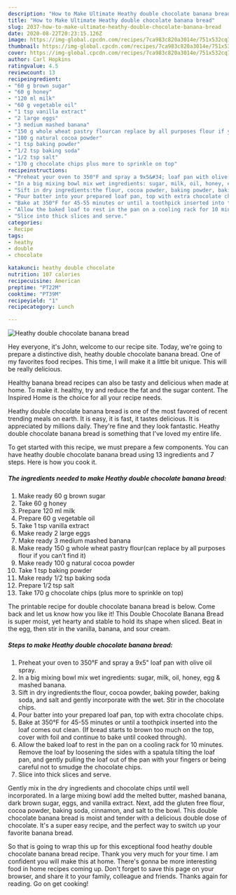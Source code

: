 ```yaml
---
description: "How to Make Ultimate Heathy double chocolate banana bread"
title: "How to Make Ultimate Heathy double chocolate banana bread"
slug: 2037-how-to-make-ultimate-heathy-double-chocolate-banana-bread
date: 2020-08-22T20:23:15.126Z
image: https://img-global.cpcdn.com/recipes/7ca983c820a3014e/751x532cq70/heathy-double-chocolate-banana-bread-recipe-main-photo.jpg
thumbnail: https://img-global.cpcdn.com/recipes/7ca983c820a3014e/751x532cq70/heathy-double-chocolate-banana-bread-recipe-main-photo.jpg
cover: https://img-global.cpcdn.com/recipes/7ca983c820a3014e/751x532cq70/heathy-double-chocolate-banana-bread-recipe-main-photo.jpg
author: Carl Hopkins
ratingvalue: 4.5
reviewcount: 13
recipeingredient:
- "60 g brown sugar"
- "60 g honey"
- "120 ml milk"
- "60 g vegetable oil"
- "1 tsp vanilla extract"
- "2 large eggs"
- "3 medium mashed banana"
- "150 g whole wheat pastry flourcan replace by all purposes flour if you cant find it"
- "100 g natural cocoa powder"
- "1 tsp baking powder"
- "1/2 tsp baking soda"
- "1/2 tsp salt"
- "170 g chocolate chips plus more to sprinkle on top"
recipeinstructions:
- "Preheat your oven to 350°F and spray a 9x5&#34; loaf pan with olive oil spray."
- "In a big mixing bowl mix wet ingredients: sugar, milk, oil, honey, egg &amp; mashed banana."
- "Sift in dry ingredients:the flour, cocoa powder, baking powder, baking soda, and salt and gently incorporate with the wet. Stir in the chocolate chips."
- "Pour batter into your prepared loaf pan, top with extra chocolate chips."
- "Bake at 350°F for 45-55 minutes or until a toothpick inserted into the loaf comes out clean. (If bread starts to brown too much on the top, cover with foil and continue to bake until cooked through)."
- "Allow the baked loaf to rest in the pan on a cooling rack for 10 minutes. Remove the loaf by loosening the sides with a spatula tilting the loaf pan, and gently pulling the loaf out of the pan with your fingers or being careful not to smudge the chocolate chips."
- "Slice into thick slices and serve."
categories:
- Recipe
tags:
- heathy
- double
- chocolate

katakunci: heathy double chocolate 
nutrition: 107 calories
recipecuisine: American
preptime: "PT22M"
cooktime: "PT39M"
recipeyield: "1"
recipecategory: Lunch

---
```



![Heathy double chocolate banana bread](https://img-global.cpcdn.com/recipes/7ca983c820a3014e/751x532cq70/heathy-double-chocolate-banana-bread-recipe-main-photo.jpg)

Hey everyone, it's John, welcome to our recipe site. Today, we're going to prepare a distinctive dish, heathy double chocolate banana bread. One of my favorites food recipes. This time, I will make it a little bit unique. This will be really delicious.

Healthy banana bread recipes can also be tasty and delicious when made at home. To make it. healthy, try and reduce the fat and the sugar content. The Inspired Home is the choice for all your recipe needs.

Heathy double chocolate banana bread is one of the most favored of recent trending meals on earth. It is easy, it is fast, it tastes delicious. It is appreciated by millions daily. They're fine and they look fantastic. Heathy double chocolate banana bread is something that I've loved my entire life.


To get started with this recipe, we must prepare a few components. You can have heathy double chocolate banana bread using 13 ingredients and 7 steps. Here is how you cook it.

<!--inarticleads1-->

##### The ingredients needed to make Heathy double chocolate banana bread:

1. Make ready 60 g brown sugar
1. Take 60 g honey
1. Prepare 120 ml milk
1. Prepare 60 g vegetable oil
1. Take 1 tsp vanilla extract
1. Make ready 2 large eggs
1. Make ready 3 medium mashed banana
1. Make ready 150 g whole wheat pastry flour(can replace by all purposes flour if you can’t find it)
1. Make ready 100 g natural cocoa powder
1. Take 1 tsp baking powder
1. Make ready 1/2 tsp baking soda
1. Prepare 1/2 tsp salt
1. Take 170 g chocolate chips (plus more to sprinkle on top)


The printable recipe for double chocolate banana bread is below. Come back and let us know how you like it! This Double Chocolate Banana Bread is super moist, yet hearty and stable to hold its shape when sliced. Beat in the egg, then stir in the vanilla, banana, and sour cream. 

<!--inarticleads2-->

##### Steps to make Heathy double chocolate banana bread:

1. Preheat your oven to 350°F and spray a 9x5&#34; loaf pan with olive oil spray.
1. In a big mixing bowl mix wet ingredients: sugar, milk, oil, honey, egg &amp; mashed banana.
1. Sift in dry ingredients:the flour, cocoa powder, baking powder, baking soda, and salt and gently incorporate with the wet. Stir in the chocolate chips.
1. Pour batter into your prepared loaf pan, top with extra chocolate chips.
1. Bake at 350°F for 45-55 minutes or until a toothpick inserted into the loaf comes out clean. (If bread starts to brown too much on the top, cover with foil and continue to bake until cooked through).
1. Allow the baked loaf to rest in the pan on a cooling rack for 10 minutes. Remove the loaf by loosening the sides with a spatula tilting the loaf pan, and gently pulling the loaf out of the pan with your fingers or being careful not to smudge the chocolate chips.
1. Slice into thick slices and serve.


Gently mix in the dry ingredients and chocolate chips until well incorporated. In a large mixing bowl add the melted butter, mashed banana, dark brown sugar, eggs, and vanilla extract. Next, add the gluten free flour, cocoa powder, baking soda, cinnamon, and salt to the bowl. This double chocolate banana bread is moist and tender with a delicious double dose of chocolate. It&#39;s a super easy recipe, and the perfect way to switch up your favorite banana bread. 

So that is going to wrap this up for this exceptional food heathy double chocolate banana bread recipe. Thank you very much for your time. I am confident you will make this at home. There's gonna be more interesting food in home recipes coming up. Don't forget to save this page on your browser, and share it to your family, colleague and friends. Thanks again for reading. Go on get cooking!
